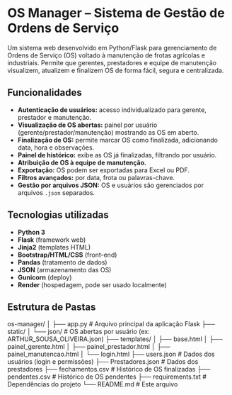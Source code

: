 # OS Manager – Sistema de Gestão de Ordens de Serviço

Um sistema web desenvolvido em Python/Flask para gerenciamento de Ordens de Serviço (OS) voltado à manutenção de frotas agrícolas e industriais. Permite que gerentes, prestadores e equipe de manutenção visualizem, atualizem e finalizem OS de forma fácil, segura e centralizada.

## Funcionalidades

- **Autenticação de usuários:** acesso individualizado para gerente, prestador e manutenção.
- **Visualização de OS abertas:** painel por usuário (gerente/prestador/manutenção) mostrando as OS em aberto.
- **Finalização de OS:** permite marcar OS como finalizada, adicionando data, hora e observações.
- **Painel de histórico:** exibe as OS já finalizadas, filtrando por usuário.
- **Atribuição de OS à equipe de manutenção.**
- **Exportação:** OS podem ser exportadas para Excel ou PDF.
- **Filtros avançados:** por data, frota ou palavras-chave.
- **Gestão por arquivos JSON:** OS e usuários são gerenciados por arquivos `.json` separados.

## Tecnologias utilizadas

- **Python 3**
- **Flask** (framework web)
- **Jinja2** (templates HTML)
- **Bootstrap/HTML/CSS** (front-end)
- **Pandas** (tratamento de dados)
- **JSON** (armazenamento das OS)
- **Gunicorn** (deploy)
- **Render** (hospedagem, pode ser usado localmente)

## Estrutura de Pastas
os-manager/
│
├── app.py # Arquivo principal da aplicação Flask
├── static/
│ └── json/ # OS abertas por usuário (ex: ARTHUR_SOUSA_OLIVEIRA.json)
├── templates/
│ ├── base.html
│ ├── painel_gerente.html
│ ├── painel_prestador.html
│ ├── painel_manutencao.html
│ └── login.html
├── users.json # Dados dos usuários (login e permissões)
├── Prestadores.json # Dados dos prestadores
├── fechamentos.csv # Histórico de OS finalizadas
├── pendentes.csv # Histórico de OS pendentes
├── requirements.txt # Dependências do projeto
└── README.md # Este arquivo

